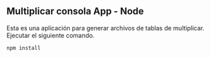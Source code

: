 ## Multiplicar consola App - Node
Esta es una aplicación para generar archivos de tablas de multiplicar.
Ejecutar el siguiente comando.
```aidl
npm install
```